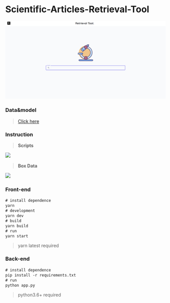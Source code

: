# Scientific-Articles-Retrieval-Tool
<p align="center"><img src="./assets/index.png"></p>

### Data&model
> [Click here](https://universityofadelaide.app.box.com/folder/147443411383)

### Instruction
> **Scripts** 

<img src="https://media.github.cs.adelaide.edu.au/user/2144/files/21b1e651-fb7b-460b-952b-aeeb044a3040" width="400" />
                                                                                                                               
> **Box Data**  
                                                                                                                               
<img src="https://media.github.cs.adelaide.edu.au/user/2144/files/effaf18c-424b-4e75-b928-f5675f85ed46" width="400" />

### Front-end
```shell
# install dependence
yarn
# development
yarn dev
# build
yarn build
# run
yarn start
```
> yarn latest required

### Back-end
```shell
# install dependence
pip install -r requirements.txt
# run
python app.py
```
> python3.6+ required
